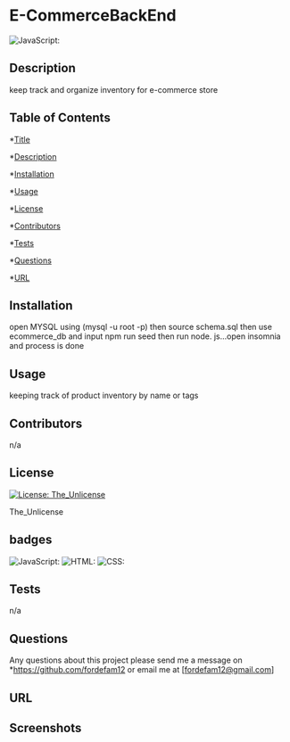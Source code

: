 
# E-CommerceBackEnd
![JavaScript:](https://img.shields.io/badge/JavaScript-100%25-red)
## Description

 keep track and organize inventory for e-commerce store

## Table of Contents
*[Title](#title)

*[Description](#description)
    
*[Installation](#installation)
    
*[Usage](#usage)
    
*[License](#license)
    
*[Contributors](#contributor)
    
*[Tests](#test)
    
*[Questions](#questions)

*[URL](#URL)
    

## Installation

open MYSQL using (mysql -u root -p) then source schema.sql then use ecommerce_db and input npm run seed then run node. js...open insomnia and process is done

## Usage

keeping track of product inventory by name or tags

## Contributors
n/a

## License
[![License: The_Unlicense](https://img.shields.io/badge/License-The_Unlicense-brightgreen.svg)](https://opensource.org/licenses/The_Unlicense)


The_Unlicense

## badges

![JavaScript:](https://img.shields.io/badge/JavaScript-100%25-blue)
             ![HTML:](https://img.shields.io/badge/HTML-0%25-red)
             ![CSS:](https://img.shields.io/badge/CSS-0%25-purple)

## Tests
n/a

## Questions
Any questions about this project please send me a message on *https://github.com/fordefam12 or email me at [fordefam12@gmail.com]

## URL
  


## Screenshots

